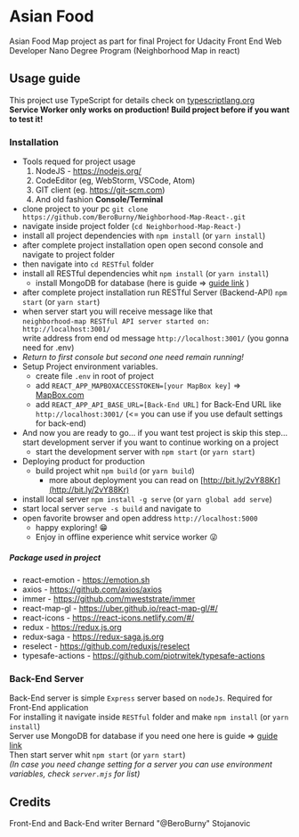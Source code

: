 # Asian Food
Asian Food Map project as part for final Project for Udacity Front End Web Developer Nano Degree Program
(Neighborhood Map in react)

## Usage guide
This project use TypeScript for details check on [typescriptlang.org](https://www.typescriptlang.org)  
**Service Worker only works on production! Build project before if you want to test it!**

### Installation
* Tools requed for project usage
    1. NodeJS - https://nodejs.org/
    2. CodeEditor (eg, WebStorm, VSCode, Atom)
    3. GIT client (eg. https://git-scm.com)
    4. And old fashion **Console/Terminal**
* clone project to your pc `git clone https://github.com/BeroBurny/Neighborhood-Map-React-.git`
* navigate inside project folder (`cd Neighborhood-Map-React-`)
* install all project dependencies with `npm install` (or `yarn install`)
* after complete project installation open open second console and navigate to project folder
* then navigate into `cd RESTful` folder
* install all RESTful dependencies whit `npm install` (or `yarn install`) 
  * install MongoDB for database (here is guide => [guide link](https://docs.mongodb.com/manual/installation/) ) 
* after complete project installation run RESTful Server (Backend-API) `npm start` (or `yarn start`)
* when server start you will receive message like that  
`neighborhood-map RESTful API server started on: http://localhost:3001/`  
write address from end od message `http://localhost:3001/` (you gonna need for .env)
* _Return to first console but second one need remain running!_
* Setup Project environment variables.
  * create file `.env` in root of project
  * add `REACT_APP_MAPBOXACCESSTOKEN=[your MapBox key]` => [MapBox.com](https://www.mapbox.com/maps/)
  * add `REACT_APP_API_BASE_URL=[Back-End URL]` for Back-End URL like `http://localhost:3001/` (<= you can use if you use default settings for back-end)
* And now you are ready to go... if you want test project is skip this step... start development server if you want to continue working on a project
  * start the development server with `npm start` (or `yarn start`)
* Deploying product for production
  * build project whit `npm build` (or `yarn build`)
    * more about deployment you can read on [http://bit.ly/2vY88Kr](http://bit.ly/2vY88Kr)
* install local server `npm install -g serve` (or `yarn global add serve`)
* start local server `serve -s build` and navigate to
* open favorite browser and open address `http://localhost:5000`
  * happy exploring! :grin:
  * Enjoy in offline experience whit service worker :stuck_out_tongue_winking_eye:
  
  
##### Package used in project
* react-emotion - https://emotion.sh
* axios - https://github.com/axios/axios
* immer - https://github.com/mweststrate/immer
* react-map-gl - https://uber.github.io/react-map-gl/#/
* react-icons - https://react-icons.netlify.com/#/
* redux - https://redux.js.org
* redux-saga - https://redux-saga.js.org
* reselect - https://github.com/reduxjs/reselect
* typesafe-actions - https://github.com/piotrwitek/typesafe-actions

### Back-End Server
Back-End server is simple `Express` server based on `nodeJs`. Required for Front-End application  
For installing it navigate inside `RESTful` folder and make `npm install` (or `yarn install`)  
Server use MongoDB for database if you need one here is guide => [guide link](https://docs.mongodb.com/manual/installation/)  
Then start server whit `npm start` (or `yarn start`)  
_(In case you need change setting for a server you can use environment variables, check `server.mjs` for list)_

## Credits
Front-End and Back-End writer Bernard "@BeroBurny" Stojanovic
